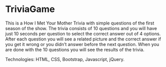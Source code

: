 # TriviaGame

This is a How I Met Your Mother Trivia with simple questions of the first season of the show. The trivia consists of 10 questions and you will have just 10 seconds per question to select the correct answer out of 4 options. After each question you will see a related picture and the correct answer if you get it wrong or you didn’t answer before the next question. When you are done with the 10 questions you will see the results of the trivia.

Technologies: HTML, CSS, Bootstrap, Javascript, jQuery.
